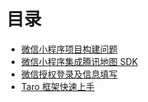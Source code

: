 # 目录

- [微信小程序项目构建问题](post/mini/mpwx-problem.md)
- [微信小程序集成腾讯地图 SDK](post/mini/mpwx-tencent-sdk.md)
- [微信授权登录及信息填写](post/mini/mpwx-login-info.md)
- [Taro 框架快速上手](post/mini/taro-base-use.md)
